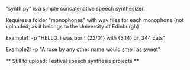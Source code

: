 "synth.py" is a simple concatenative speech synthesizer. 

Requires a folder "monophones" with wav files for each monophone (not uploaded, as it belongs to the University of Edinburgh)

Example1: -p "HELLO. i was born {22/01} with {3.14} or, 344 cats"

Example2: -p "A rose by any other name would smell as sweet"

** Still to upload: Festival speech synthesis projects **
